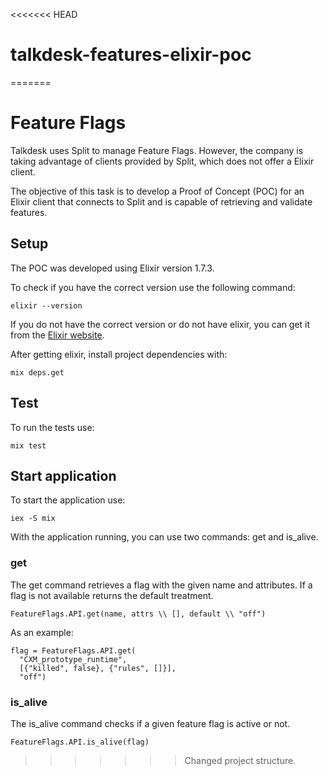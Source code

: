 <<<<<<< HEAD
# talkdesk-features-elixir-poc
=======
# Feature Flags

Talkdesk uses Split to manage Feature Flags. However, the company is taking advantage of clients provided by Split, which does not offer a Elixir client.

The objective of this task is to develop a Proof of Concept (POC) for an Elixir client that connects to Split and is capable of retrieving and validate features.

## Setup

The POC was developed using Elixir version 1.7.3.

To check if you have the correct version use the following command:

```
elixir --version
```

If you do not have the correct version or do not have elixir, you can get it from the [Elixir website](https://elixir-lang.org/install.html).

After getting elixir, install project dependencies with:

```
mix deps.get
```

## Test

To run the tests use:

```
mix test
```

## Start application

To start the application use:

```
iex -S mix
```

With the application running, you can use two commands: get and is_alive.

### get

The get command retrieves a flag with the given name and attributes. If a flag is not available returns the default treatment.

```
FeatureFlags.API.get(name, attrs \\ [], default \\ "off")
```

As an example:

```
flag = FeatureFlags.API.get(
  "CXM_prototype_runtime",
  [{"killed", false}, {"rules", []}],
  "off")
```

### is_alive

The is_alive command checks if a given feature flag is active or not.

```
FeatureFlags.API.is_alive(flag)
```
>>>>>>> Changed project structure.
